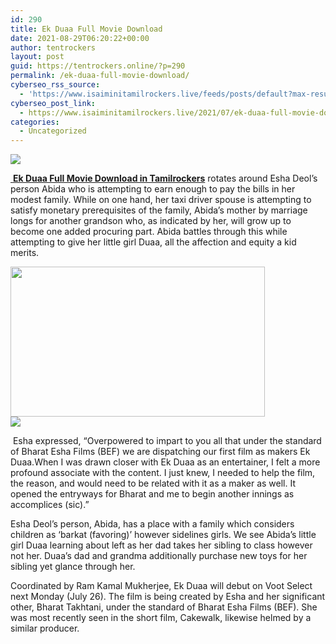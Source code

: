 ```yaml
---
id: 290
title: Ek Duaa Full Movie Download
date: 2021-08-29T06:20:22+00:00
author: tentrockers
layout: post
guid: https://tentrockers.online/?p=290
permalink: /ek-duaa-full-movie-download/
cyberseo_rss_source:
  - 'https://www.isaiminitamilrockers.live/feeds/posts/default?max-results=150&start-index=1'
cyberseo_post_link:
  - https://www.isaiminitamilrockers.live/2021/07/ek-duaa-full-movie-download.html
categories:
  - Uncategorized
---
```

<div class="media_block">
  <img src="https://1.bp.blogspot.com/-C4376W7eeVc/YP1STKpCVmI/AAAAAAAABE8/F8ESYh1yIxgbMTkiX_Cx2HZdfpSTlYWOACLcBGAsYHQ/s72-w407-h240-c/ek-duaa-esha-deol-sixteen_nine.jpg" class="media_thumbnail" />
</div>

<meta content="&nbsp; Ek Duaa Full Movie Download in Tamilrockers &nbsp;rotates around Esha Deol’s person Abida who is attempting to earn enough to pay the bills in ..." name="twitter:description" />

  


<center>
</center>

[&nbsp;**Ek Duaa Full Movie Download in Tamilrockers**](https://www.tamilrockers.co.nz/ek-duaa-full-movie-download-in-tamilrockers/)&nbsp;rotates around Esha Deol’s person Abida who is attempting to earn enough to pay the bills in her modest family. While on one hand, her taxi driver spouse is attempting to satisfy monetary prerequisites of the family, Abida’s mother by marriage longs for another grandson who, as indicated by her, will grow up to become one added procuring part. Abida battles through this while attempting to give her little girl Duaa, all the affection and equity a kid merits.

<div class="separator">
  <a href="https://1.bp.blogspot.com/-C4376W7eeVc/YP1STKpCVmI/AAAAAAAABE8/F8ESYh1yIxgbMTkiX_Cx2HZdfpSTlYWOACLcBGAsYHQ/s1200/ek-duaa-esha-deol-sixteen_nine.jpg"><img loading="lazy" border="0" data-original-height="675" data-original-width="1200" height="240" src="https://1.bp.blogspot.com/-C4376W7eeVc/YP1STKpCVmI/AAAAAAAABE8/F8ESYh1yIxgbMTkiX_Cx2HZdfpSTlYWOACLcBGAsYHQ/w407-h240/ek-duaa-esha-deol-sixteen_nine.jpg" width="407" /></a>
</div>

<div class="separator">
  <a href="https://www.tamilrockerz.online/ek-duaa-full-movie-download-in-tamilrockers/"><img border="0" data-original-height="250" data-original-width="300" src="https://1.bp.blogspot.com/-nfbzYVobUik/YMlpOerzdgI/AAAAAAAAA3Y/aAupsOUs_WMY6Lv7R1OtZhI6OqaRh-YAwCPcBGAYYCw/s0/e854879156f0849f3d27a89db88ed039.png" /></a>
</div>

&nbsp;Esha expressed, “Overpowered to impart to you all that under the standard of Bharat Esha Films (BEF) we are dispatching our first film as makers Ek Duaa.When I was drawn closer with Ek Duaa as an entertainer, I felt a more profound associate with the content. I just knew, I needed to help the film, the reason, and would need to be related with it as a maker as well. It opened the entryways for Bharat and me to begin another innings as accomplices (sic).”

Esha Deol’s person, Abida, has a place with a family which considers children as ‘barkat (favoring)’ however sidelines girls. We see Abida’s little girl Duaa learning about left as her dad takes her sibling to class however not her. Duaa’s dad and grandma additionally purchase new toys for her sibling yet glance through her.

Coordinated by Ram Kamal Mukherjee, Ek Duaa will debut on Voot Select next Monday (July 26). The film is being created by Esha and her significant other, Bharat Takhtani, under the standard of Bharat Esha Films (BEF). She was most recently seen in the short film, Cakewalk, likewise helmed by a similar producer.

<center>
</center>
